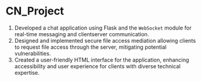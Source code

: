 # CN_Project
1. Developed a chat application using Flask and the `WebSocket` module for real-time messaging and clientserver communication.
2. Designed and implemented secure file access mediation allowing clients to request file access through the
   server, mitigating potential vulnerabilities.
3. Created a user-friendly HTML interface for the application, enhancing accessibility and user
   experience for clients with diverse technical expertise.
